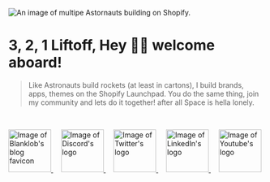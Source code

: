 ![An image of multipe Astornauts building on Shopify.](https://cdn.shopify.com/s/files/1/0584/1223/6853/files/astronauts_5a32db27-7e2a-4f76-9efd-cd08c5f01722.png?v=1672314647)

# 3, 2, 1 Liftoff, Hey 🧑‍🚀 welcome aboard!

> Like Astronauts build rockets (at least in cartons), I build brands, apps, themes on the Shopify Launchpad. You do the same thing, join my community and lets do it together! after all Space is hella lonely.

<br />

<p float="left">
    <a href="https://blanklob.com?ref=github-readme" target="_blank">
        <img alt="Image of Blanklob's blog favicon"
        width="84" 
        height="auto" 
        src="https://cdn.shopify.com/s/files/1/0584/1223/6853/files/Blog.png?v=1672318689">
    </a>
    &nbsp;&nbsp;&nbsp;
    <a href="https://discord.blanklob.com?ref=github-readme" target="_blank">
        <img alt="Image of Discord's logo"
        width="84" 
        height="auto" 
        src="https://cdn.shopify.com/s/files/1/0584/1223/6853/files/Discord_2.svg?v=1672318031">
    </a>
    &nbsp;&nbsp;&nbsp;
    <a href="https://twitter.com/blanklob?ref=github-readme" target="_blank">
        <img alt="Image of Twitter's logo"
        width="84" 
        height="auto" 
        src="https://cdn.shopify.com/s/files/1/0584/1223/6853/files/Twitter.svg?v=1672317747">
    </a>
    &nbsp;&nbsp;&nbsp;
    <a href="https://linkedin.com/in/blanklob?ref=github-readme" target="_blank">
        <img alt="Image of LinkedIn's logo"
        width="84" 
        height="auto" 
        src="https://cdn.shopify.com/s/files/1/0584/1223/6853/files/Linkedin.svg?v=1672318350">
    </a>
    &nbsp;&nbsp;&nbsp;
    <a href="https://youtube.com/@blanklob?ref=github-readme" target="_blank">
        <img alt="Image of Youtube's logo"
        width="84" 
        height="auto" 
        src="https://cdn.shopify.com/s/files/1/0584/1223/6853/files/Youtube.svg?v=1672318538">
    </a>
</p>


